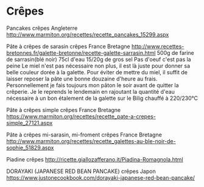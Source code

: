# Crêpes

Pancakes	crêpes	Angleterre		http://www.marmiton.org/recettes/recette_pancakes_15299.aspx	

Pâte à crêpes de sarasin	crêpes	France	Bretagne	http://www.recettes-bretonnes.fr/galette-bretonne/recette-galette-sarrasin.html	500g de farine de sarrasin(blé noir)
75cl d'eau
15/20g de gros sel
Pas d'oeuf c'est pas la peine
Le miel n'est pas nécessaire non plus, il est là juste pour donner sa belle couleur dorée à la galette.
Pour éviter de mettre du miel, il suffit de laisser reposer la pâte une bonne douzaine d'heure au frais.
Personnellement je fais toujours mon pâton le soir avant de quitter la crêperie.
Je le reprends le lendemain en rajoutant la quantité d'eau nécessaire à un bon étalement de la galette sur le Bilig chauffé à 220/230°C

Pâte à crêpes simple	crêpes	France	Bretagne	https://www.marmiton.org/recettes/recette_pate-a-crepes-simple_27121.aspx	

Pâte à crêpes mi-sarasin, mi-froment	crêpes	France	Bretagne	http://www.marmiton.org/recettes/recette_galettes-au-ble-noir-de-sophie_51829.aspx	

Piadine	crêpes			http://ricette.giallozafferano.it/Piadina-Romagnola.html	

DORAYAKI (JAPANESE RED BEAN PANCAKE)	crêpes	Japon		https://www.justonecookbook.com/dorayaki-japanese-red-bean-pancake/	
